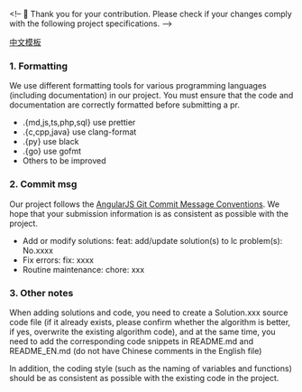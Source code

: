 <!– 🤭 Thank you for your contribution. Please check if your changes comply with the following project specifications. –>

[中文模板](?quick_pull=1&template=template.md)

### 1. Formatting

We use different formatting tools for various programming languages (including documentation) in our project. You must ensure that the code and documentation are correctly formatted before submitting a pr.

-   .{md,js,ts,php,sql} use prettier
-   .{c,cpp,java} use clang-format
-   .{py} use black
-   .{go} use gofmt
-   Others to be improved

### 2. Commit msg

Our project follows the [AngularJS Git Commit Message Conventions](https://docs.google.com/document/d/1QrDFcIiPjSLDn3EL15IJygNPiHORgU1_OOAqWjiDU5Y/edit#). We hope that your submission information is as consistent as possible with the project.

-   Add or modify solutions: feat: add/update solution(s) to lc problem(s): No.xxxx
-   Fix errors: fix: xxxx
-   Routine maintenance: chore: xxx

### 3. Other notes

When adding solutions and code, you need to create a Solution.xxx source code file (if it already exists, please confirm whether the algorithm is better, if yes, overwrite the existing algorithm code), and at the same time, you need to add the corresponding code snippets in README.md and README_EN.md (do not have Chinese comments in the English file)

In addition, the coding style (such as the naming of variables and functions) should be as consistent as possible with the existing code in the project.